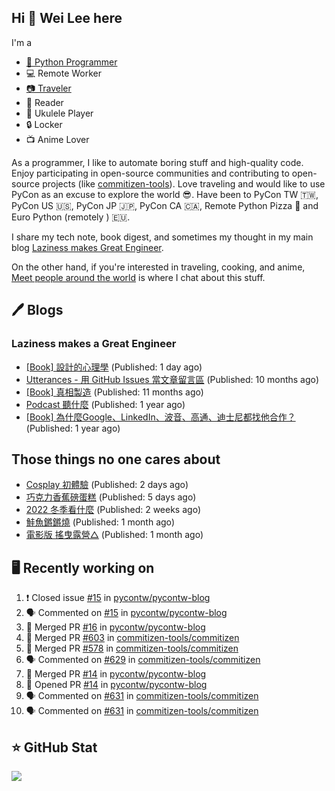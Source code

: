 ## Hi 👋 Wei Lee here

I'm a

* [🐍 Python Programmer](https://pycon-note.wei-lee.me/)
* 💻 Remote Worker
* [📷 Traveler](https://travlog.wei-lee.me/)
* 📖 Reader
* 🎵 Ukulele Player
* 🔒 Locker
* 📺 Anime Lover

As a programmer, I like to automate boring stuff and high-quality code. Enjoy participating in open-source communities and contributing to open-source projects (like [commitizen-tools](https://github.com/commitizen-tools)). Love traveling and would like to use PyCon as an excuse to explore the world 😎. Have been to PyCon TW 🇹🇼, PyCon US 🇺🇸, PyCon JP 🇯🇵, PyCon CA 🇨🇦, Remote Python Pizza 🍕 and Euro Python (remotely ) 🇪🇺.

I share my tech note, book digest, and sometimes my thought in my main blog [Laziness makes Great Engineer](https://blog.wei-lee.me/).

On the other hand, if you're interested in traveling, cooking, and anime, [Meet people around the world](https://travlog.wei-lee.me/) is where I chat about this stuff.

## 🖊️ Blogs

### Laziness makes a Great Engineer

* [[Book] 設計的心理學](https://blog.wei-lee.me/posts/book/2023/01/the-design-of-everyday-things) (Published: 1 day ago)
* [Utterances - 用 GitHub Issues 當文章留言區](https://blog.wei-lee.me/posts/tech/2022/02/use-github-issues-as-comment-system) (Published: 10 months ago)
* [[Book] 真相製造](https://blog.wei-lee.me/posts/book/2022/02/reality-is-business) (Published: 11 months ago)
* [Podcast 聽什麼](https://blog.wei-lee.me/posts/gossiping/2021/12/podcast-i-listen-to) (Published: 1 year ago)
* [[Book] 為什麼Google、LinkedIn、波音、高通、迪士尼都找他合作？](https://blog.wei-lee.me/posts/book/2021/12/pitch-anyting) (Published: 1 year ago)

## Those things no one cares about

* [Cosplay 初體驗](https://travlog.wei-lee.me/posts/review/2022/12/first-time-cosplay) (Published: 2 days ago)
* [巧克力香蕉磅蛋糕](https://travlog.wei-lee.me/posts/cook/2022/12/choco-banana-pound-cake) (Published: 5 days ago)
* [2022 冬季看什麼](https://travlog.wei-lee.me/posts/review/2022/12/what-i-watch-in-2022-winter) (Published: 2 weeks ago)
* [鮭魚鏘鏘燒](https://travlog.wei-lee.me/posts/cook/2022/11/salmon-chan-chan-yaki) (Published: 1 month ago)
* [電影版 搖曳露營△](https://travlog.wei-lee.me/posts/review/2022/11/yuru-camp-the-movie) (Published: 1 month ago)

## 🖥️ Recently working on

1. ❗️ Closed issue [#15](https://github.com/pycontw/pycontw-blog/issues/15) in [pycontw/pycontw-blog](https://github.com/pycontw/pycontw-blog)
2. 🗣 Commented on [#15](https://github.com/pycontw/pycontw-blog/issues/15) in [pycontw/pycontw-blog](https://github.com/pycontw/pycontw-blog)
3. 🎉 Merged PR [#16](https://github.com/pycontw/pycontw-blog/pull/16) in [pycontw/pycontw-blog](https://github.com/pycontw/pycontw-blog)
4. 🎉 Merged PR [#603](https://github.com/commitizen-tools/commitizen/pull/603) in [commitizen-tools/commitizen](https://github.com/commitizen-tools/commitizen)
5. 🎉 Merged PR [#578](https://github.com/commitizen-tools/commitizen/pull/578) in [commitizen-tools/commitizen](https://github.com/commitizen-tools/commitizen)
6. 🗣 Commented on [#629](https://github.com/commitizen-tools/commitizen/issues/629) in [commitizen-tools/commitizen](https://github.com/commitizen-tools/commitizen)
7. 🎉 Merged PR [#14](https://github.com/pycontw/pycontw-blog/pull/14) in [pycontw/pycontw-blog](https://github.com/pycontw/pycontw-blog)
8. 💪 Opened PR [#14](https://github.com/pycontw/pycontw-blog/pull/14) in [pycontw/pycontw-blog](https://github.com/pycontw/pycontw-blog)
9. 🗣 Commented on [#631](https://github.com/commitizen-tools/commitizen/issues/631) in [commitizen-tools/commitizen](https://github.com/commitizen-tools/commitizen)
10. 🗣 Commented on [#631](https://github.com/commitizen-tools/commitizen/issues/631) in [commitizen-tools/commitizen](https://github.com/commitizen-tools/commitizen)


## ⭐ GitHub Stat
[![](https://github-readme-stats.vercel.app/api?username=Lee-W&show_icons=true&hide_title=true)](https://github.com/anuraghazra/github-readme-stats)

